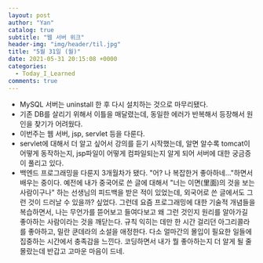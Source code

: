 ```yaml
---
layout: post
author: "Yan"
catalog: true
subtitle: "웹 서버 위크"
header-img: "img/header/til.jpg"
title: "5월 31일 (월)"
date: 2021-05-31 20:15:08 +0000
categories:
  - Today_I_Learned
comments: true
---
```


- MySQL 서버는 uninstall 한 후 다시 설치하는 것으로 마무리됐다.
- 기존 DB를 살리기 위해서 이틀을 매달렸는데, 동일한 에러가 반복해서 등장해서 원인을 찾기가 어려웠다.
- 이번주는 웹 서버, jsp, servlet 등을 다룬다.
- servlet에 대해서 더 알고 싶어서 강의를 듣기 시작했는데, 알면 알수록 tomcat이 어떻게 동작하는지, jsp파일이 어떻게 컴파일되는지 알게 되어 서버에 대한 궁금증이 풀리고 있다.
- 백엔드 프로그래밍을 다룬지 3개월차가 됐다. "어? 나 복잡한거 좋아하네..."하면서 배우는 중이다. 예전에 내가 중국어로 쓴 글에 대해서 "너는 이면(里面)의 것을 보는 사람이구나" 하는 선생님의 피드백을 받은 적이 있었는데, 외국어로 쓴 글에서도 그런 것이 드러날 수 있을까? 싶었다. 그런데 요즘 프로그래밍에 대한 기술적 개념들을 복습하면서, 나는 무언가를 뜯어보고 들여다보고 왜 그런 것인지 원리를 알아가길 좋아하는 사람이라는 것을 깨닫는다. 규칙 익히는 데만 한 시간 걸리던 아그리콜라를 좋아하고, 밀란 쿤데라의 소설을 애정한다. 다소 얼마간의 몰입이 필요한 일들에 집중하는 시간에서 충족감을 느낀다. 코딩하면서 내가 뭘 좋아하는지 더 알게 될 줄 몰랐는데 반갑고 고마운 마음이 드네.
